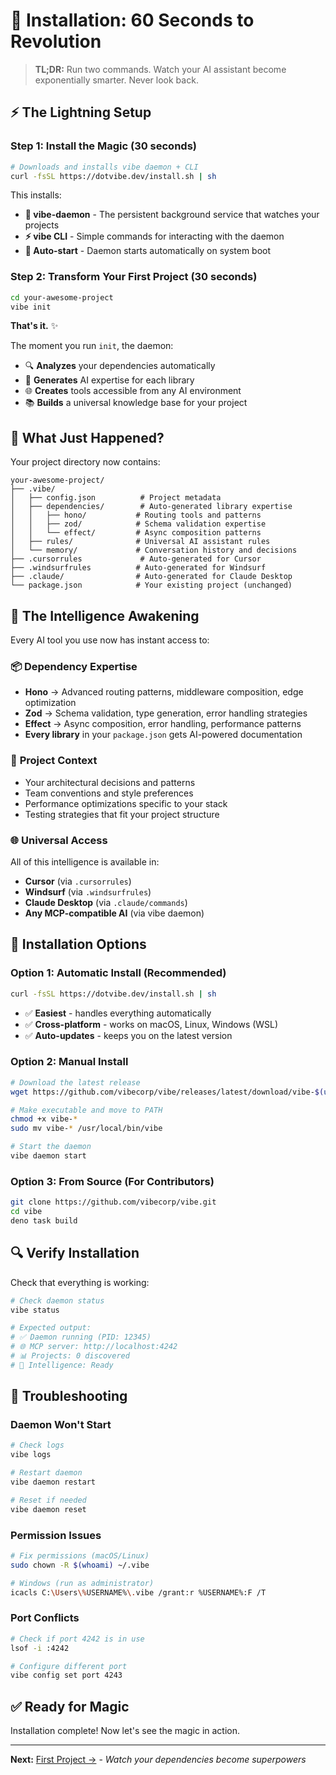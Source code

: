 # 🚀 Installation: 60 Seconds to Revolution

> **TL;DR:** Run two commands. Watch your AI assistant become exponentially smarter. Never look back.

## ⚡ The Lightning Setup

### Step 1: Install the Magic (30 seconds)

```bash
# Downloads and installs vibe daemon + CLI
curl -fsSL https://dotvibe.dev/install.sh | sh
```

This installs:

- **🤖 vibe-daemon** - The persistent background service that watches your projects
- **⚡ vibe CLI** - Simple commands for interacting with the daemon
- **🔄 Auto-start** - Daemon starts automatically on system boot

### Step 2: Transform Your First Project (30 seconds)

```bash
cd your-awesome-project
vibe init
```

**That's it.** ✨

The moment you run `init`, the daemon:

- 🔍 **Analyzes** your dependencies automatically
- 🧠 **Generates** AI expertise for each library
- 🌐 **Creates** tools accessible from any AI environment
- 📚 **Builds** a universal knowledge base for your project

## 🎯 What Just Happened?

Your project directory now contains:

```
your-awesome-project/
├── .vibe/
│   ├── config.json          # Project metadata
│   ├── dependencies/        # Auto-generated library expertise  
│   │   ├── hono/           # Routing tools and patterns
│   │   ├── zod/            # Schema validation expertise
│   │   └── effect/         # Async composition patterns
│   ├── rules/              # Universal AI assistant rules
│   └── memory/             # Conversation history and decisions
├── .cursorrules             # Auto-generated for Cursor
├── .windsurfrules          # Auto-generated for Windsurf  
├── .claude/                # Auto-generated for Claude Desktop
└── package.json            # Your existing project (unchanged)
```

## 🧠 The Intelligence Awakening

Every AI tool you use now has instant access to:

### 📦 **Dependency Expertise**

- **Hono** → Advanced routing patterns, middleware composition, edge optimization
- **Zod** → Schema validation, type generation, error handling strategies
- **Effect** → Async composition, error handling, performance patterns
- **Every library** in your `package.json` gets AI-powered documentation

### 🎯 **Project Context**

- Your architectural decisions and patterns
- Team conventions and style preferences
- Performance optimizations specific to your stack
- Testing strategies that fit your project structure

### 🌐 **Universal Access**

All of this intelligence is available in:

- **Cursor** (via `.cursorrules`)
- **Windsurf** (via `.windsurfrules`)
- **Claude Desktop** (via `.claude/commands`)
- **Any MCP-compatible AI** (via vibe daemon)

## 🔧 Installation Options

### Option 1: Automatic Install (Recommended)

```bash
curl -fsSL https://dotvibe.dev/install.sh | sh
```

- ✅ **Easiest** - handles everything automatically
- ✅ **Cross-platform** - works on macOS, Linux, Windows (WSL)
- ✅ **Auto-updates** - keeps you on the latest version

### Option 2: Manual Install

```bash
# Download the latest release
wget https://github.com/vibecorp/vibe/releases/latest/download/vibe-$(uname -s)-$(uname -m)

# Make executable and move to PATH
chmod +x vibe-*
sudo mv vibe-* /usr/local/bin/vibe

# Start the daemon
vibe daemon start
```

### Option 3: From Source (For Contributors)

```bash
git clone https://github.com/vibecorp/vibe.git
cd vibe
deno task build
```

## 🔍 Verify Installation

Check that everything is working:

```bash
# Check daemon status
vibe status

# Expected output:
# ✅ Daemon running (PID: 12345)
# 🌐 MCP server: http://localhost:4242
# 📊 Projects: 0 discovered
# 🧠 Intelligence: Ready
```

## 🚨 Troubleshooting

### Daemon Won't Start

```bash
# Check logs
vibe logs

# Restart daemon  
vibe daemon restart

# Reset if needed
vibe daemon reset
```

### Permission Issues

```bash
# Fix permissions (macOS/Linux)
sudo chown -R $(whoami) ~/.vibe

# Windows (run as administrator)
icacls C:\Users\%USERNAME%\.vibe /grant:r %USERNAME%:F /T
```

### Port Conflicts

```bash
# Check if port 4242 is in use
lsof -i :4242

# Configure different port
vibe config set port 4243
```

## ✅ Ready for Magic

Installation complete! Now let's see the magic in action.

---

**Next:** [First Project →](02-first-project.md) - _Watch your dependencies become superpowers_
